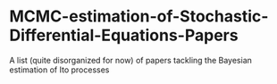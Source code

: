 # MCMC-estimation-of-Stochastic-Differential-Equations-Papers
A list (quite disorganized for now) of papers tackling the Bayesian estimation of Ito processes
